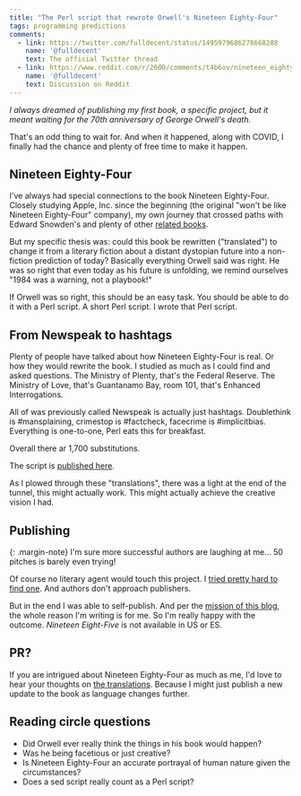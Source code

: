 ```yaml
---
title: "The Perl script that rewrote Orwell's Nineteen Eighty-Four"
tags: programming predictions
comments:
  - link: https://twitter.com/fulldecent/status/1495979686278668288
    name: '@fulldecent'
    text: The official Twitter thread
  - link: https://www.reddit.com/r/2600/comments/t4b6ov/nineteen_eightyfive/
    name: '@fulldecent'
    text: Discussion on Reddit
---
```


*I always dreamed of publishing my first book, a specific project, but it meant waiting for the 70th anniversary of George Orwell's death.*

That's an odd thing to wait for. And when it happened, along with COVID, I finally had the chance and plenty of free time to make it happen.

## Nineteen Eighty-Four

I've always had special connections to the book Nineteen Eighty-Four. Closely studying Apple, Inc. since the beginning (the original "won't be like Nineteen Eighty-Four" company), my own journey that crossed paths with Edward Snowden's and plenty of other [related books](https://phor.net/reading-list).

But my specific thesis was: could this book be rewritten ("translated") to change it from a literary fiction about a distant dystopian future into a non-fiction prediction of today? Basically everything Orwell said was right. He was so right that even today as his future is unfolding, we remind ourselves "1984 was a warning, not a playbook!"

If Orwell was so right, this should be an easy task. You should be able to do it with a Perl script. A short Perl script. I wrote that Perl script.

## From Newspeak to hashtags

Plenty of people have talked about how Nineteen Eighty-Four is real. Or how they would rewrite the book. I studied as much as I could find and asked questions. The Ministry of Plenty, that's the Federal Reserve. The Ministry of Love, that's Guantanamo Bay, room 101, that's Enhanced Interrogations.

All of was previously called Newspeak is actually just hashtags. Doublethink is #mansplaining, crimestop is #factcheck, facecrime is #implicitbias. Everything is one-to-one, Perl eats this for breakfast.

Overall there ar 1,700 substitutions.

The script is [published here](https://github.com/fulldecent/Nineteen-Eighty-Five).

As I plowed through these "translations", there was a light at the end of the tunnel, this might actually work. This might actually achieve the creative vision I had.

## Publishing

{: .margin-note}
I'm sure more successful authors are laughing at me... 50 pitches is barely even trying! 

Of course no literary agent would touch this project. I [tried pretty hard to find one](https://github.com/fulldecent/Nineteen-Eighty-Five/blob/main/PROJECT.md#-pitch-to-literary-agent-xfail). And authors don't approach publishers.

But in the end I was able to self-publish. And per the [mission of this blog](/mission), the whole reason I'm writing is for me. So I'm really happy with the outcome. *Nineteen Eight-Five* is not available in US or ES.

## PR?

If you are intrigued about Nineteen Eighty-Four as much as me, I'd love to hear your thoughts on [the translations](https://github.com/fulldecent/Nineteen-Eighty-Five/blob/main/Manuscript/Translations.md#technology--products). Because I might just publish a new update to the book as language changes further.

## Reading circle questions

* Did Orwell ever really think the things in his book would happen?
* Was he being facetious or just creative?
* Is Nineteen Eighty-Four an accurate portrayal of human nature given the circumstances?
* Does a sed script really count as a Perl script?
